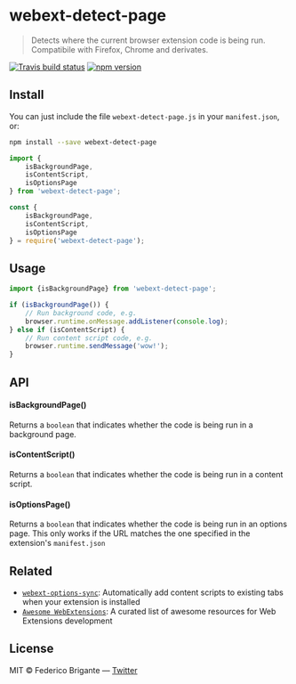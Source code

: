 # webext-detect-page

> Detects where the current browser extension code is being run. Compatibile with Firefox, Chrome and derivates.

[![Travis build status](https://api.travis-ci.com/bfred-it/webext-detect-page.svg?branch=master)](https://travis-ci.com/bfred-it/webext-detect-page)
[![npm version](https://img.shields.io/npm/v/webext-detect-page.svg)](https://www.npmjs.com/package/webext-detect-page)

## Install

You can just include the file `webext-detect-page.js` in your `manifest.json`, or:

```sh
npm install --save webext-detect-page
```

```js
import {
	isBackgroundPage,
	isContentScript,
	isOptionsPage
} from 'webext-detect-page';
```

```js
const {
	isBackgroundPage,
	isContentScript,
	isOptionsPage
} = require('webext-detect-page');
```

## Usage

```js
import {isBackgroundPage} from 'webext-detect-page';

if (isBackgroundPage()) {
	// Run background code, e.g.
	browser.runtime.onMessage.addListener(console.log);
} else if (isContentScript) {
	// Run content script code, e.g.
	browser.runtime.sendMessage('wow!');
}
```

## API

#### isBackgroundPage()

Returns a `boolean` that indicates whether the code is being run in a background page.

#### isContentScript()

Returns a `boolean` that indicates whether the code is being run in a content script.

#### isOptionsPage()

Returns a `boolean` that indicates whether the code is being run in an options page. This only works if the URL matches the one specified in the extension's `manifest.json`


## Related

* [`webext-options-sync`](https://github.com/bfred-it/webext-options-sync): Automatically add content scripts to existing tabs when your extension is installed
* [`Awesome WebExtensions`](https://github.com/bfred-it/Awesome-WebExtensions): A curated list of awesome resources for Web Extensions development

## License

MIT © Federico Brigante — [Twitter](http://twitter.com/bfred_it)
